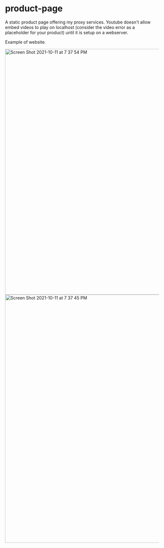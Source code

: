 # product-page
A static product page offering my proxy services. Youtube doesn't allow embed videos to play on localhost (consider the video error as a placeholder for your product) until it is setup on a webserver. 

Example of website.

<img width="802" alt="Screen Shot 2021-10-11 at 7 37 54 PM" src="https://user-images.githubusercontent.com/36686123/136867485-33d12e7a-740e-497c-a5d8-41b53cccd97e.png">


<img width="810" alt="Screen Shot 2021-10-11 at 7 37 45 PM" src="https://user-images.githubusercontent.com/36686123/136867479-67081007-9358-4977-8300-b03e5faba845.png">


